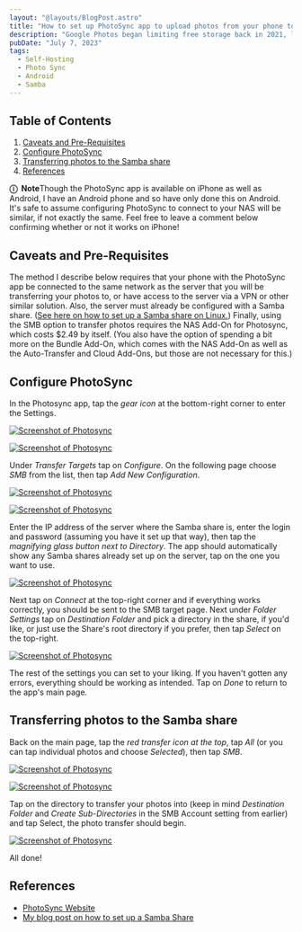 ```yaml
---
layout: "@layouts/BlogPost.astro"
title: "How to set up PhotoSync app to upload photos from your phone to your home server via Samba"
description: "Google Photos began limiting free storage back in 2021, limiting you to 15 GB of storage when uploading photos in their original size uncompressed. Rather than wait and see if I hit the cap, I decided to try replacing Google Photos with a self-hosted solution. Here's how I did it."
pubDate: "July 7, 2023"
tags:
  - Self-Hosting
  - Photo Sync
  - Android
  - Samba
---
```


## Table of Contents

1. [Caveats and Pre-Requisites](#pre)
2. [Configure PhotoSync](#config)
3. [Transferring photos to the Samba share](#transfer)
4. [References](#ref)

<div class="note">
  <b>ⓘ &nbsp;Note</b>Though the PhotoSync app is available on iPhone as well as Android, I have an Android phone and so have only done this on Android. It's safe to assume configuring PhotoSync to connect to your NAS will be similar, if not exactly the same. Feel free to leave a comment below confirming whether or not it works on iPhone!
</div>

<div id='pre'/>

## Caveats and Pre-Requisites

The method I describe below requires that your phone with the PhotoSync app be connected to the same network as the server that you will be transferring your photos to, or have access to the server via a VPN or other similar solution. Also, the server must already be configured with a Samba share. (<a href="/blog/setup-a-samba-share-on-linux-via-command-line" target="_blank">See here on how to set up a Samba share on Linux.</a>) Finally, using the SMB option to transfer photos requires the NAS Add-On for Photosync, which costs $2.49 by itself. (You also have the option of spending a bit more on the Bundle Add-On, which comes with the NAS Add-On as well as the Auto-Transfer and Cloud Add-Ons, but those are not necessary for this.)

<div id='config'/>

## Configure PhotoSync

In the Photosync app, tap the _gear icon_ at the bottom-right corner to enter the Settings.

[![Screenshot of Photosync](/img/blog/photosync1.jpg)](https://arieldiaz.codes/img/blog/photosync1.jpg)

[![Screenshot of Photosync](/img/blog/photosync2.jpg)](https://arieldiaz.codes/img/blog/photosync2.jpg)

Under _Transfer Targets_ tap on _Configure_. On the following page choose _SMB_ from the list, then tap _Add New Configuration_.

[![Screenshot of Photosync](/img/blog/photosync3.jpg)](https://arieldiaz.codes/img/blog/photosync3.jpg)

[![Screenshot of Photosync](/img/blog/photosync4.jpg)](https://arieldiaz.codes/img/blog/photosync4.jpg)

Enter the IP address of the server where the Samba share is, enter the login and password (assuming you have it set up that way), then tap the _magnifying glass button next to Directory_. The app should automatically show any Samba shares already set up on the server, tap on the one you want to use.

[![Screenshot of Photosync](/img/blog/photosync5.jpg)](https://arieldiaz.codes/img/blog/photosync5.jpg)

Next tap on _Connect_ at the top-right corner and if everything works correctly, you should be sent to the SMB target page. Next under _Folder Settings_ tap on _Destination Folder_ and pick a directory in the share, if you'd like, or just use the Share's root directory if you prefer, then tap _Select_ on the top-right.

[![Screenshot of Photosync](/img/blog/photosync6.jpg)](https://arieldiaz.codes/img/blog/photosync6.jpg)

The rest of the settings you can set to your liking. If you haven't gotten any errors, everything should be working as intended. Tap on _Done_ to return to the app's main page.

<div id='transfer'/>

## Transferring photos to the Samba share

Back on the main page, tap the _red transfer icon at the top_, tap _All_ (or you can tap individual photos and choose _Selected_), then tap _SMB_.

[![Screenshot of Photosync](/img/blog/photosync7.jpg)](https://arieldiaz.codes/img/blog/photosync7.jpg)

[![Screenshot of Photosync](/img/blog/photosync8.jpg)](https://arieldiaz.codes/img/blog/photosync8.jpg)

Tap on the directory to transfer your photos into (keep in mind _Destination Folder_ and _Create Sub-Directories_ in the SMB Account setting from earlier) and tap Select, the photo transfer should begin.

[![Screenshot of Photosync](/img/blog/photosync9.jpg)](https://arieldiaz.codes/img/blog/photosync9.jpg)

All done!

<div id='ref'/>

## References

- <a href="https://www.photosync-app.com/home" target="_blank">PhotoSync Website</a>
- <a href="/blog/setup-a-samba-share-on-linux-via-command-line">My blog post on how to set up a Samba Share
